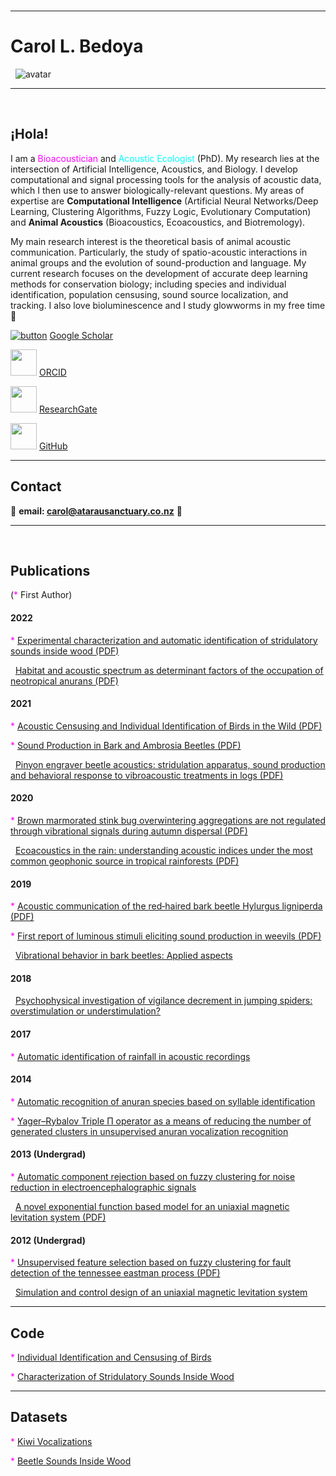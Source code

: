 <br>

***
#  Carol L. Bedoya 
&nbsp; ![avatar](https://images.weserv.nl/?url=avatars.githubusercontent.com/u/91916849?v=4&h=200&w=200&fit=cover&mask=circle&maxage=7d)

*** 
<br>

## ¡Hola! 

I am a <span style="color:magenta">Bioacoustician</span> and <span style="color:cyan">Acoustic Ecologist</span> (PhD). My research lies at the intersection of Artificial Intelligence, Acoustics, and Biology. I develop computational and signal processing tools for the analysis of acoustic data, which I then use to answer biologically-relevant questions. My areas of expertise are **Computational Intelligence** (Artificial Neural Networks/Deep Learning, Clustering Algorithms, Fuzzy Logic, Evolutionary Computation) and **Animal Acoustics** (Bioacoustics, Ecoacoustics, and Biotremology). 

My main research interest is the theoretical basis of animal acoustic communication. Particularly, the study of spatio-acoustic interactions in animal groups and the evolution of sound-production and language.  My current research focuses on the development of accurate deep learning methods for conservation biology; including species and individual identification, population censusing, sound source localization, and tracking. I also love bioluminescence and I study glowworms in my free time :milky_way:

[![button](https://img.icons8.com/color/48/000000/google-scholar--v3.png)](https://scholar.google.co.nz/citations?user=-yOQu6MAAAAJ&hl=en) [Google Scholar](https://scholar.google.co.nz/citations?user=-yOQu6MAAAAJ&hl=en)

<img src="https://orcid.org/assets/vectors/orcid.logo.icon.svg" width="42"> [ ORCID](https://orcid.org/0000-0002-7013-7083)

<img src="https://upload.wikimedia.org/wikipedia/commons/5/5e/ResearchGate_icon_SVG.svg" width="42"> [ ResearchGate](https://www.researchgate.net/profile/Carol-Bedoya) 

<img src="https://upload.wikimedia.org/wikipedia/commons/archive/9/91/20180806170714%21Octicons-mark-github.svg" width="42"> [ GitHub](https://github.com/carolbedoya)

***

## Contact

📧 **email:  <span style="color:CornflowerBlue">carol@atarausanctuary.co.nz</span>**  🦜
<br>

*** 
<br>

## Publications

(<span style="color:magenta">*</span> First Author)

#### 2022

<span style="color:magenta">*</span> [Experimental characterization and automatic identification of stridulatory sounds inside wood (PDF)](https://royalsocietypublishing.org/doi/pdf/10.1098/rsos.220217) 

&nbsp; [Habitat and acoustic spectrum as determinant factors of the occupation of neotropical anurans (PDF)](http://revistas.humboldt.org.co/index.php/biota/article/view/910/1079)

#### 2021

<span style="color:magenta">*</span> [Acoustic Censusing and Individual Identification of Birds in the Wild (PDF)](https://www.biorxiv.org/content/10.1101/2021.10.29.466450v1.full.pdf) 

<span style="color:magenta">*</span> [Sound Production in Bark and Ambrosia Beetles (PDF)](https://ir.canterbury.ac.nz/bitstream/handle/10092/18512/Bioacoustics_repository%5B2%5D.pdf?sequence=2)

&nbsp; [Pinyon engraver beetle acoustics: stridulation apparatus, sound production and behavioral response to vibroacoustic treatments in logs (PDF)](https://www.mdpi.com/2075-4450/12/6/496/htm)

#### 2020

<span style="color:magenta">*</span> [Brown marmorated stink bug overwintering aggregations are not regulated through vibrational signals during autumn dispersal (PDF)](https://royalsocietypublishing.org/doi/pdf/10.1098/rsos.201371)

&nbsp; [Ecoacoustics in the rain: understanding acoustic indices under the most common geophonic source in tropical rainforests (PDF)](https://zslpublications.onlinelibrary.wiley.com/doi/pdfdirect/10.1002/rse2.162)

#### 2019

<span style="color:magenta">*</span> [Acoustic communication of the red‐haired bark beetle Hylurgus ligniperda (PDF)](https://ir.canterbury.ac.nz/bitstream/handle/10092/17606/Bedoya_et_al_2019_hylurgus_UC.pdf?sequence=3)

<span style="color:magenta">*</span> [First report of luminous stimuli eliciting sound production in weevils (PDF)](https://ir.canterbury.ac.nz/bitstream/handle/10092/17524/Bedoya_et_al_2019_hylesinus_UC.pdf?sequence=3)

&nbsp; [Vibrational behavior in bark beetles: Applied aspects](https://link.springer.com/chapter/10.1007/978-3-030-22293-2_21)

#### 2018

&nbsp; [Psychophysical investigation of vigilance decrement in jumping spiders: overstimulation or understimulation?](https://link.springer.com/article/10.1007/s10071-018-1210-2)

#### 2017

<span style="color:magenta">*</span> [Automatic identification of rainfall in acoustic recordings](https://www.sciencedirect.com/science/article/abs/pii/S1470160X16307117)

#### 2014

<span style="color:magenta">*</span> [Automatic recognition of anuran species based on syllable identification](https://www.sciencedirect.com/science/article/abs/pii/S1574954114001198)

<span style="color:magenta">*</span> [Yager–Rybalov Triple Π operator as a means of reducing the number of generated clusters in unsupervised anuran vocalization recognition](https://link.springer.com/chapter/10.1007/978-3-319-13650-9_34)

#### 2013 (Undergrad)

<span style="color:magenta">*</span> [Automatic component rejection based on fuzzy clustering for noise reduction in electroencephalographic signals](https://ieeexplore.ieee.org/abstract/document/6644922)

&nbsp; [A novel exponential function based model for an uniaxial magnetic levitation system (PDF)](http://www.scielo.org.co/pdf/rfiua/n67/n67a06.pdf)

#### 2012 (Undergrad)

<span style="color:magenta">*</span> [Unsupervised feature selection based on fuzzy clustering for fault detection of the tennessee eastman process (PDF)](https://www.researchgate.net/profile/Cesar-Uribe/publication/281068887_Unsupervised_Feature_Selection_Based_on_Fuzzy_Clustering_for_Fault_Detection_of_the_Tennessee_Eastman_Process/links/59ca8f9b0f7e9bbfdc36acb9/Unsupervised-Feature-Selection-Based-on-Fuzzy-Clustering-for-Fault-Detection-of-the-Tennessee-Eastman-Process.pdf)

&nbsp; [Simulation and control design of an uniaxial magnetic levitation system](https://ieeexplore.ieee.org/abstract/document/6404077)
  
***

## Code

  <span style="color:magenta">*</span> [Individual Identification and Censusing of Birds](https://github.com/carolbedoya/Bird-ID-and-Censusing)

  <span style="color:magenta">*</span> [Characterization of Stridulatory Sounds Inside Wood](https://zenodo.org/record/6757369#.YzIUKXZByUk)

***

## Datasets

  <span style="color:magenta">*</span> [Kiwi Vocalizations](https://doi.org/10.6084/m9.figshare.16850542.v1)

  <span style="color:magenta">*</span> [Beetle Sounds Inside Wood](https://figshare.com/articles/media/Experimental_Characterization_and_Automatic_Identification_of_Stridulatory_Sounds_Inside_Wood_-_Supplementary_Information_Data_/19233087/2)

